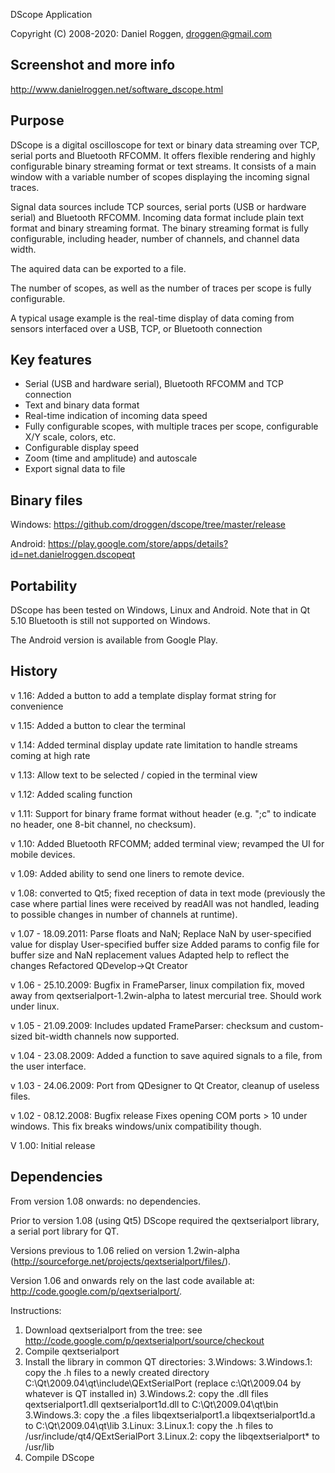    DScope Application

   Copyright (C) 2008-2020:
         Daniel Roggen, droggen@gmail.com



Screenshot and more info
------------------------

http://www.danielroggen.net/software_dscope.html

Purpose
-------
DScope is a digital oscilloscope for text or binary data streaming over TCP, serial ports and Bluetooth RFCOMM. It offers flexible rendering and highly configurable binary streaming format or text streams. It consists of a main window with a variable number of scopes displaying the incoming signal traces.

Signal data sources include TCP sources, serial ports (USB or hardware serial) and Bluetooth RFCOMM.
Incoming data format include plain text format and binary streaming format. The binary streaming format is fully configurable, including header, number of channels, and channel data width.

The aquired data can be exported to a file.

The number of scopes, as well as the number of traces per scope is fully configurable.

A typical usage example is the real-time display of data coming from sensors interfaced over a USB, TCP, or Bluetooth connection

Key features
------------

* Serial (USB and hardware serial), Bluetooth RFCOMM and TCP connection
* Text and binary data format
* Real-time indication of incoming data speed
* Fully configurable scopes, with multiple traces per scope, configurable X/Y scale, colors, etc.
* Configurable display speed
* Zoom (time and amplitude) and autoscale
* Export signal data to file

Binary files
------------

Windows: https://github.com/droggen/dscope/tree/master/release

Android: https://play.google.com/store/apps/details?id=net.danielroggen.dscopeqt

Portability
-----------
DScope has been tested on Windows, Linux and Android. 
Note that in Qt 5.10 Bluetooth is still not supported on Windows.

The Android version is available from Google Play. 

History
-------

v 1.16: Added a button to add a template display format string for convenience

v 1.15: Added a button to clear the terminal

v 1.14: Added terminal display update rate limitation to handle streams coming at high rate

v 1.13: Allow text to be selected / copied in the terminal view

v 1.12: Added scaling function

v 1.11: Support for binary frame format without header (e.g. ";c" to indicate no header, one 8-bit channel, no checksum).

v 1.10: Added Bluetooth RFCOMM; added terminal view; revamped the UI for mobile devices.

v 1.09: Added ability to send one liners to remote device.

v 1.08: converted to Qt5; fixed reception of data in text mode 
        (previously the case where partial lines were received by readAll was not handled, 
        leading to possible changes in number of channels at runtime).

v 1.07 - 18.09.2011: Parse floats and NaN;
                     Replace NaN by user-specified value for display
                     User-specified buffer size
                     Added params to config file for buffer size and NaN replacement values
                     Adapted help to reflect the changes
                     Refactored QDevelop->Qt Creator

v 1.06 - 25.10.2009: Bugfix in FrameParser, linux compilation fix, moved away from qextserialport-1.2win-alpha to latest mercurial tree. Should work under linux.

v 1.05 - 21.09.2009: Includes updated FrameParser: checksum and custom-sized bit-width channels now supported.

v 1.04 - 23.08.2009: Added a function to save aquired signals to a file, from the user interface.


v 1.03 - 24.06.2009: Port from QDesigner to Qt Creator, cleanup of useless files.


v 1.02 - 08.12.2008: Bugfix release
	Fixes opening COM ports > 10 under windows. This fix breaks windows/unix compatibility though.



V 1.00:	Initial release




Dependencies
------------

From version 1.08 onwards: no dependencies.

Prior to version 1.08 (using Qt5) DScope required the qextserialport library, a serial port library for QT. 

Versions previous to 1.06 relied on version 1.2win-alpha (http://sourceforge.net/projects/qextserialport/files/).

Version 1.06 and onwards rely on the last code available at: http://code.google.com/p/qextserialport/.

Instructions:
1. Download qextserialport from the tree: see http://code.google.com/p/qextserialport/source/checkout
2. Compile qextserialport
3. Install the library in common QT directories:
3.Windows: 
3.Windows.1: copy the .h files to a newly created directory C:\Qt\2009.04\qt\include\QExtSerialPort (replace c:\Qt\2009.04 by whatever is QT installed in)
3.Windows.2: copy the .dll files qextserialport1.dll qextserialport1d.dll to C:\Qt\2009.04\qt\bin
3.Windows.3: copy the .a files libqextserialport1.a libqextserialport1d.a to C:\Qt\2009.04\qt\lib
3.Linux: 
3.Linux.1: copy the .h files to /usr/include/qt4/QExtSerialPort
3.Linux.2: copy the libqextserialport* to /usr/lib
4. Compile DScope





